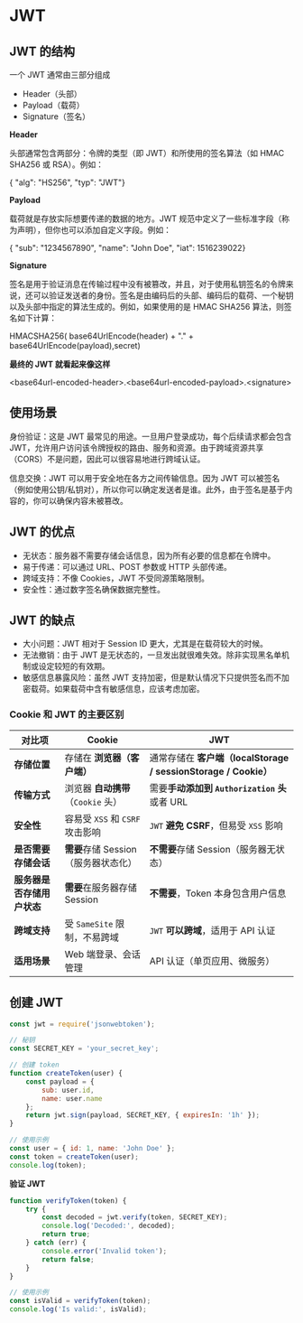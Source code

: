 # JWT

## **JWT 的结构**

一个 JWT 通常由三部分组成

* Header（头部）
* Payload（载荷）
* Signature（签名）

**Header**

头部通常包含两部分：令牌的类型（即 JWT）和所使用的签名算法（如 HMAC SHA256 或 RSA）。例如：

{ "alg": "HS256", "typ": "JWT"}

**Payload**

载荷就是存放实际想要传递的数据的地方。JWT 规范中定义了一些标准字段（称为声明），但你也可以添加自定义字段。例如：

{ "sub": "1234567890", "name": "John Doe", "iat": 1516239022}

**Signature**

签名是用于验证消息在传输过程中没有被篡改，并且，对于使用私钥签名的令牌来说，还可以验证发送者的身份。签名是由编码后的头部、编码后的载荷、一个秘钥以及头部中指定的算法生成的。例如，如果使用的是 HMAC SHA256 算法，则签名如下计算：

HMACSHA256( base64UrlEncode(header) + "." + base64UrlEncode(payload),secret)

**最终的 JWT 就看起来像这样**

\<base64url-encoded-header>.\<base64url-encoded-payload>.\<signature>

## **使用场景**

身份验证：这是 JWT 最常见的用途。一旦用户登录成功，每个后续请求都会包含 JWT，允许用户访问该令牌授权的路由、服务和资源。由于跨域资源共享（CORS）不是问题，因此可以很容易地进行跨域认证。

信息交换：JWT 可以用于安全地在各方之间传输信息。因为 JWT 可以被签名（例如使用公钥/私钥对），所以你可以确定发送者是谁。此外，由于签名是基于内容的，你可以确保内容未被篡改。

## **JWT 的优点**

* 无状态：服务器不需要存储会话信息，因为所有必要的信息都在令牌中。
* 易于传递：可以通过 URL、POST 参数或 HTTP 头部传递。
* 跨域支持：不像 Cookies，JWT 不受同源策略限制。
* 安全性：通过数字签名确保数据完整性。

## **JWT 的缺点**

* 大小问题：JWT 相对于 Session ID 更大，尤其是在载荷较大的时候。
* 无法撤销：由于 JWT 是无状态的，一旦发出就很难失效。除非实现黑名单机制或设定较短的有效期。
* 敏感信息暴露风险：虽然 JWT 支持加密，但是默认情况下只提供签名而不加密载荷。如果载荷中含有敏感信息，应该考虑加密。

### **Cookie 和 JWT 的主要区别**

| **对比项**         | **Cookie**               | **JWT**                                               |
| --------------- | ------------------------ | ----------------------------------------------------- |
| **存储位置**        | 存储在 **浏览器（客户端）**         | 通常存储在 **客户端（localStorage / sessionStorage / Cookie）** |
| **传输方式**        | 浏览器 **自动携带**（`Cookie` 头） | 需要**手动添加到 `Authorization` 头** 或者 URL                  |
| **安全性**         | 容易受 `XSS` 和 `CSRF` 攻击影响  | `JWT` **避免 CSRF**，但易受 `XSS` 影响                        |
| **是否需要存储会话**    | **需要**存储 Session（服务器状态化） | **不需要**存储 Session（服务器无状态）                             |
| **服务器是否存储用户状态** | **需要**在服务器存储 Session     | **不需要**，Token 本身包含用户信息                                |
| **跨域支持**        | 受 `SameSite` 限制，不易跨域     | `JWT` **可以跨域**，适用于 API 认证                             |
| **适用场景**        | Web 端登录、会话管理             | API 认证（单页应用、微服务）                                      |

## **创建 JWT**

```javascript
const jwt = require('jsonwebtoken');

// 秘钥
const SECRET_KEY = 'your_secret_key';

// 创建 token
function createToken(user) {
    const payload = {
        sub: user.id,
        name: user.name
    };
    return jwt.sign(payload, SECRET_KEY, { expiresIn: '1h' });
}

// 使用示例
const user = { id: 1, name: 'John Doe' };
const token = createToken(user);
console.log(token);

```

**验证 JWT**

```javascript
function verifyToken(token) {
    try {
        const decoded = jwt.verify(token, SECRET_KEY);
        console.log('Decoded:', decoded);
        return true;
    } catch (err) {
        console.error('Invalid token');
        return false;
    }
}

// 使用示例
const isValid = verifyToken(token);
console.log('Is valid:', isValid);

```
